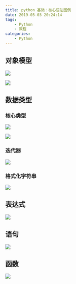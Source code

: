 ```yaml
---
title: python 基础：核心语法图例
date: 2019-05-03 20:24:14
tags: 
    - Python
    - 教程
categories:
    - Python
---
```


## 对象模型

![](https://likeitea-1257692904.cos.ap-guangzhou.myqcloud.com/liketea_blog/22-22-09.jpg)

![](https://likeitea-1257692904.cos.ap-guangzhou.myqcloud.com/liketea_blog/22-22-46.jpg)

## 数据类型
### 核心类型
![](https://likeitea-1257692904.cos.ap-guangzhou.myqcloud.com/liketea_blog/22-21-02.jpg)

![](https://likeitea-1257692904.cos.ap-guangzhou.myqcloud.com/liketea_blog/02-21-14.jpg)

### 迭代器
![](https://likeitea-1257692904.cos.ap-guangzhou.myqcloud.com/liketea_blog/02-25-50.jpg)

### 格式化字符串
![](https://likeitea-1257692904.cos.ap-guangzhou.myqcloud.com/liketea_blog/22-24-59.jpg)

## 表达式
![](https://likeitea-1257692904.cos.ap-guangzhou.myqcloud.com/liketea_blog/22-24-07.jpg)

## 语句
![](https://likeitea-1257692904.cos.ap-guangzhou.myqcloud.com/liketea_blog/22-24-31.jpg)

## 函数
![](https://likeitea-1257692904.cos.ap-guangzhou.myqcloud.com/liketea_blog/22-25-30.jpg)